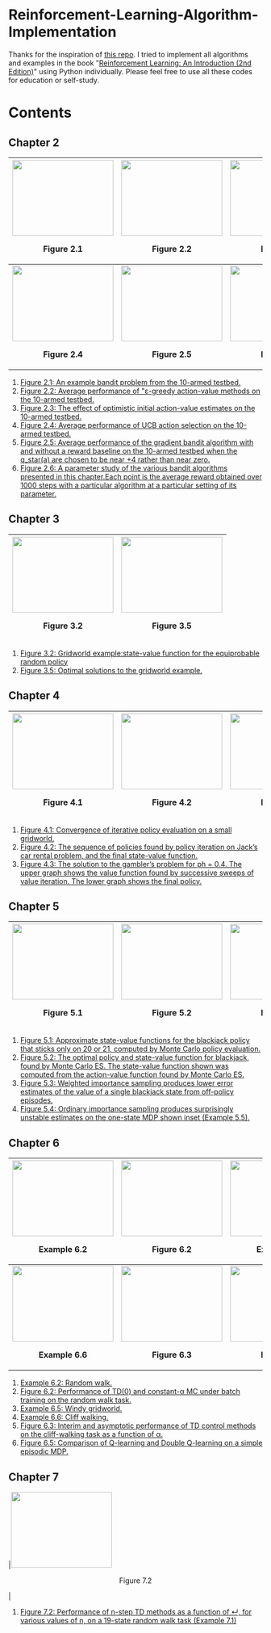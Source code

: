 # Reinforcement-Learning-Algorithm-Implementation
Thanks for the inspiration of [this repo](https://github.com/ShangtongZhang/reinforcement-learning-an-introduction). I tried to implement all algorithms and examples in the book "[Reinforcement Learning: An Introduction (2nd Edition)](http://incompleteideas.net/book/RLbook2018trimmed.pdf)" using Python individually. Please feel free to use all these codes for education or self-study. 

# Contents
## Chapter 2
|<img src="https://i.imgur.com/si2CUuM.png" width="200" height="150"><p align="center"> Figure 2.1 </p>|<img src="https://i.imgur.com/VXX3Gki.png" width="200" height="150"><p align="center"> Figure 2.2 </p>|<img src="https://i.imgur.com/BvkK1fr.png" width="200" height="150"><p align="center"> Figure 2.3 </p>|
|---|---|---|
|<img src="https://i.imgur.com/ev5Nnl1.png" width="200" height="150"><p align="center"> <b>Figure 2.4</b> </p>|<img src="https://i.imgur.com/3rJGoAr.png" width="200" height="150"><p align="center"> <b> Figure 2.5 </b> </p>|<img src="https://i.imgur.com/w3TYCSn.png" width="200" height="150"><p align="center"><b> Figure 2.6 </b> </p>|
1. [Figure 2.1: An example bandit problem from the 10-armed testbed.](https://i.imgur.com/si2CUuM.png) 
2. [Figure 2.2: Average performance of "ε-greedy action-value methods on the 10-armed testbed.](https://i.imgur.com/VXX3Gki.png)
3. [Figure 2.3: The effect of optimistic initial action-value estimates on the 10-armed testbed.](https://i.imgur.com/BvkK1fr.png) 
4. [Figure 2.4: Average performance of UCB action selection on the 10-armed testbed.](https://i.imgur.com/ev5Nnl1.png)
5. [Figure 2.5: Average performance of the gradient bandit algorithm with and without a reward baseline on the 10-armed testbed when the q_star(a) are chosen to be near +4 rather than near zero.](https://i.imgur.com/3rJGoAr.png)
6. [Figure 2.6: A parameter study of the various bandit algorithms presented in this chapter.Each point is the average reward obtained over 1000 steps with a particular algorithm at a particular setting of its parameter.](https://i.imgur.com/w3TYCSn.png)

## Chapter 3
|<img src="https://i.imgur.com/QzGFsT3.png" width="200" height="150"><p align="center"> Figure 3.2 </p>|<img src="https://i.imgur.com/yPPa3Ps.png" width="200" height="150"><p align="center"> Figure 3.5 </p>|
|---|---|

1. [Figure 3.2: Gridworld example:state-value function for the equiprobable random policy](https://i.imgur.com/QzGFsT3.png)
2. [Figure 3.5: Optimal solutions to the gridworld example.](https://i.imgur.com/yPPa3Ps.png)

## Chapter 4
|<img src="https://i.imgur.com/LOqJemG.png" width="200" height="150"><p align="center"> Figure 4.1 </p>|<img src="https://i.imgur.com/Jb1q89P.png" width="200" height="150"><p align="center"> Figure 4.2 </p>|<img src="https://i.imgur.com/ASxCemV.png" width="200" height="150"><p aign="center"> Figure 4.3 </p>|
|---|---|---|
1. [Figure 4.1: Convergence of iterative policy evaluation on a small gridworld.](https://i.imgur.com/LOqJemG.png)
1. [Figure 4.2: The sequence of policies found by policy iteration on Jack’s car rental problem, and the final state-value function.](https://i.imgur.com/Jb1q89P.png)
2. [Figure 4.3: The solution to the gambler’s problem for ph = 0.4. The upper graph shows the value function found by successive sweeps of value iteration. The lower graph shows the final policy.](https://i.imgur.com/ASxCemV.png)

## Chapter 5
|<img src="https://i.imgur.com/bfNIi8v.png" width="200" height="150"><p align="center"> Figure 5.1 </p>|<img src="https://i.imgur.com/Np7J17N.png" width="200" height="150"><p align="center"> Figure 5.2 </p>|<img src="https://i.imgur.com/G6bGNbu.png" width="200" height="150"><p aign="center"> Figure 5.3 </p>|<img src="https://i.imgur.com/wiynD78.png" width="200" height="150"><p aign="center"> Figure 5.4 </p>|
|---|---|---|---|
1. [Figure 5.1: Approximate state-value functions for the blackjack policy that sticks only on 20 or 21, computed by Monte Carlo policy evaluation.](https://i.imgur.com/bfNIi8v.png)
2. [Figure 5.2: The optimal policy and state-value function for blackjack, found by Monte Carlo ES. The state-value function shown was computed from the action-value function found by Monte Carlo ES.](https://i.imgur.com/Np7J17N.png)
3. [Figure 5.3: Weighted importance sampling produces lower error estimates of the value of a single blackjack state from off-policy episodes.](https://i.imgur.com/G6bGNbu.png)
4. [Figure 5.4: Ordinary importance sampling produces surprisingly unstable estimates on the one-state MDP shown inset (Example 5.5).](https://i.imgur.com/wiynD78.png)

## Chapter 6
|<img src="https://imgur.com/cgEorvy.png" width="200" height="150"><p align="center"> Example 6.2 </p>|<img src="https://i.imgur.com/HVvLUSw.png" width="200" height="150"><p align="center"> Figure 6.2 </p>|<img src="https://i.imgur.com/7FIjyRm.png" width="200" height="150"><p align="center"> Example 6.5 </p>|
|---|---|---|
|<img src="https://i.imgur.com/cGoWwQY.png" width="200" height="150"><p align="center"> <b>Example 6.6</b> </p>|<img src="https://i.imgur.com/lRtrYqb.png" width="200" height="150"><p align="center"> <b> Figure 6.3 </b> </p>|<img src="https://i.imgur.com/H3yWsHC.png" width="200" height="150"><p align="center"><b> Figure 6.5 </b> </p>|
1. [Example 6.2: Random walk.](https://imgur.com/cgEorvy.png) 
2. [Figure 6.2: Performance of TD(0) and constant-α MC under batch training on the random walk task.](https://i.imgur.com/HVvLUSw.png)
3. [Example 6.5: Windy gridworld.](https://i.imgur.com/7FIjyRm.png) 
4. [Example 6.6: Cliff walking.](https://i.imgur.com/cGoWwQY.png)
5. [Figure 6.3: Interim and asymptotic performance of TD control methods on the cliff-walking task as a function of α.](https://i.imgur.com/lRtrYqb.png)
6. [Figure 6.5: Comparison of Q-learning and Double Q-learning on a simple episodic MDP.](https://i.imgur.com/H3yWsHC.png)


## Chapter 7
|<img src="https://i.imgur.com/5e1IkIb.png" width="200" height="150"><p align="center"> Figure 7.2 </p>|
1. [Figure 7.2: Performance of n-step TD methods as a function of ↵, for various values of n, on a 19-state random walk task (Example 7.1)](https://i.imgur.com/5e1IkIb.png)
